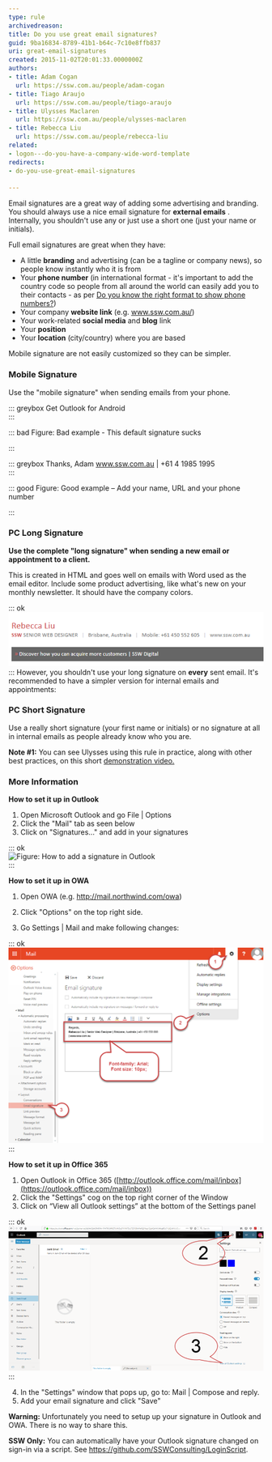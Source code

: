 ```yaml
---
type: rule
archivedreason: 
title: Do you use great email signatures?
guid: 9ba16834-8789-41b1-b64c-7c10e8ffb837
uri: great-email-signatures
created: 2015-11-02T20:01:33.0000000Z
authors:
- title: Adam Cogan
  url: https://ssw.com.au/people/adam-cogan
- title: Tiago Araujo
  url: https://ssw.com.au/people/tiago-araujo
- title: Ulysses Maclaren
  url: https://ssw.com.au/people/ulysses-maclaren
- title: Rebecca Liu
  url: https://ssw.com.au/people/rebecca-liu
related:
- logon---do-you-have-a-company-wide-word-template
redirects:
- do-you-use-great-email-signatures

---
```


Email signatures are a great way of adding some advertising and branding. You should always use a nice email signature for  **external emails** .
Internally, you shouldn't use any or just use a short one (just your name or initials).




Full email signatures are great when they have:

* A little  **branding** and advertising (can be a tagline or company news), so people know instantly who it is from
* Your  **phone number** (in international format - it's important to add the country code so people from all around the world can easily add you to their contacts - as per [Do you know the right format to show phone numbers?](/_layouts/15/FIXUPREDIRECT.ASPX?WebId=3dfc0e07-e23a-4cbb-aac2-e778b71166a2&TermSetId=07da3ddf-0924-4cd2-a6d4-a4809ae20160&TermId=19e719e8-a1ff-47c4-a642-5c7e3189f25e))
* Your company  **website link** (e.g. www.ssw.com.au/)
* Your work-related  **social media** and  **blog** link
* Your **position**
* Your  **location** (city/country) where you are based


Mobile signature are not easily customized so they can be simpler.


<!--endintro-->

### Mobile Signature 


Use the "mobile signature" when sending emails from your phone.


::: greybox
Get Outlook for Android  
:::


::: bad
Figure: Bad example - This default signature sucks


:::


::: greybox
Thanks, Adam
www.ssw.com.au  | +61 4 1985 1995  
:::


::: good
Figure: Good example – Add your name, URL and your phone number

:::

### PC Long Signature

**Use the complete "long signature" when sending a new email or appointment to a client.**

This is created in HTML and goes well on emails with Word used as the email editor. Include some product advertising, like what's new on your monthly newsletter. It should have the company colors.


::: ok  
![Figure: A great long signature for PC](outlook-signature.png)  
:::
However, you shouldn't use your long signature on 
    **every** sent email. It's recommended to have a simpler version for internal emails and appointments:
### PC Short Signature




Use a really short signature (your first name or initials) or no signature at all in internal emails  as people already know who you are.

**Note #1:** You can see Ulysses using this rule in practice, along with other best practices, on this short [demonstration video.](http://www.youtube.com/watch?v=LAqRokqq4jI)

### More Information

**How to set it up in Outlook**

1. Open Microsoft Outlook and go File | Options
2. Click the "Mail" tab as seen below
3. Click on "Signatures..." and add in your signatures



::: ok  
![Figure: How to add a signature in Outlook](../../assets/Outlook2013\_signature.jpg)  
:::

**How to set it up in OWA**

1. Open OWA (e.g. http://mail.northwind.com/owa)
2. Click "Options" on the top right side. 

3. Go Settings | Mail and make following changes: 




::: ok  
![Figure: Add your 'Email Signature' and save](owa-signatures.png)  
:::

**How to set it up in Office 365**

1. Open Outlook in Office 365 ([http://outlook.office.com/mail/inbox](https://outlook.office.com/mail/inbox))
2. Click the "Settings" cog on the top right corner of the Window
3. Click on “View all Outlook settings” at the bottom of the Settings panel 
      

::: ok  
![Figure: Where to find "View all Outlook settings"](outlook-settings-signature.png)  
:::

4. In the "Settings" window that pops up, go to: Mail | Compose and reply.
5. Add your email signature and click "Save"


**Warning:** Unfortunately you need to setup up your signature in Outlook and OWA. There is no way to share this.

**SSW Only:** You can automatically have your Outlook signature changed on sign-in via a script. See https://github.com/SSWConsulting/LoginScript.

